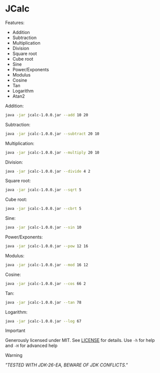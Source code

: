 # JCalc

 Features: 
- Addition
- Subtraction
- Multiplication
- Division
- Square root
- Cube root
- Sine
- Power/Exponents
- Modulus
- Cosine
- Tan
- Logarithm
- Atan2

Addition:
```bash
java -jar jcalc-1.0.0.jar --add 10 20
```
Subtraction:
```bash
java -jar jcalc-1.0.0.jar --subtract 20 10
```
Multiplication:
```bash
java -jar jcalc-1.0.0.jar --multiply 20 10
```
Division:
```bash
java -jar jcalc-1.0.0.jar --divide 4 2
```
Square root:
```bash
java -jar jcalc-1.0.0.jar --sqrt 5
```
Cube root:
```bash
java -jar jcalc-1.0.0.jar --cbrt 5
```
Sine:
```bash
java -jar jcalc-1.0.0.jar --sin 10
```
Power/Exponents:
```bash
java -jar jcalc-1.0.0.jar --pow 12 16
```
Modulus:
```bash
java -jar jcalc-1.0.0.jar --mod 16 12
```
Cosine:
```bash
java -jar jcalc-1.0.0.jar --cos 66 2
```
Tan:
```bash
java -jar jcalc-1.0.0.jar --tan 78
```
Logarithm:
```bash
java -jar jcalc-1.0.0.jar --log 67
```

> [!IMPORTANT]
> Generously licensed under MIT. See [LICENSE](/docs/LICENSE) for details.
> Use `-h` for help and `-H` for advanced help

> [!WARNING]
> *"TESTED WITH JDK-26-EA, BEWARE OF JDK CONFLICTS."*
